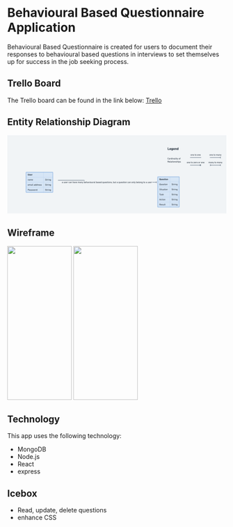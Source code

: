 # Behavioural Based Questionnaire Application

Behavioural Based Questionnaire is created for users to document their responses to behavioural based questions in interviews to set themselves up for success in the job seeking process.

## Trello Board

The Trello board can be found in the link below: 
[Trello](https://trello.com/b/uBDb0cjH/react-project-behavioural-based-questions)

## Entity Relationship Diagram
<img src="/public/entityrelationshipdiagram.png">

## Wireframe

<img src="wireframeone.png" width="148" height="354">
<img src="wireframetwo.png" width="148" height="354">

## Technology

This app uses the following technology:
- MongoDB
- Node.js
- React
- express


## Icebox
- Read, update, delete questions
- enhance CSS



